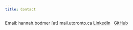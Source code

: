 ```yaml
---
title: Contact
---
```

Email: hannah.bodmer [at] mail.utoronto.ca
[LinkedIn](https://www.linkedin.com/in/hannah-bodmer)
&nbsp;
[GitHub](https://github.com/hmbodmer)
